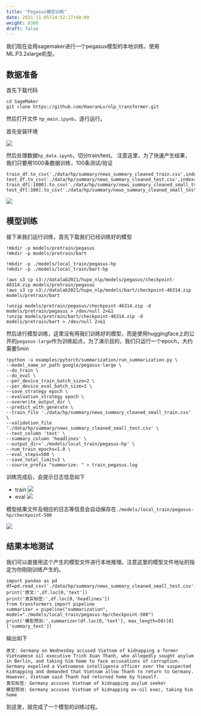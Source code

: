 ```yaml
---
title: "Pegasus模型训练"
date: 2021-11-05T14:52:27+08:00
weight: 0300
draft: false
---
```


我们现在会用sagemaker进行一个pegasus模型的本地训练，使用ML.P3.2xlarge机型。


## 数据准备 

首先下载代码
```
cd SageMaker
git clone https://github.com/HaoranLv/nlp_transformer.git
```


然后打开文件 `hp_main.ipynb`，逐行运行。

首先安装环境

![](../pics/02pegasus/05.png)

然后处理数据`hp_data.ipynb`，切分train/test。
注意这里，为了快速产生结果，我们只要用1000条数据训练，100条测试/验证
```
train_df.to_csv('./data/hp/summary/news_summary_cleaned_train.csv',index=False)
test_df.to_csv('./data/hp/summary/news_summary_cleaned_test.csv',index=False)
train_df[:1000].to_csv('./data/hp/summary/news_summary_cleaned_small_train.csv',index=False)
test_df[:100].to_csv('./data/hp/summary/news_summary_cleaned_small_test.csv',index=False)
```

![](../pics/02pegasus/06.png)

## 模型训练

接下来我们运行训练，首先下载我们已经训练好的模型
```
!mkdir -p models/pretrain/pegasus
!mkdir -p models/pretrain/bart

!mkdir -p ./models/local_train/pegasus-hp
!mkdir -p ./models/local_train/bart-hp

!aws s3 cp s3://datalab2021/hupo_nlp/models/pegasus/checkpoint-46314.zip models/pretrain/pegasus
!aws s3 cp s3://datalab2021/hupo_nlp/models/bart/checkpoint-46314.zip models/pretrain/bart
    
!unzip models/pretrain/pegasus/checkpoint-46314.zip -d models/pretrain/pegasus > /dev/null 2>&1
!unzip models/pretrain/bart/checkpoint-46314.zip -d models/pretrain/bart > /dev/null 2>&1
```

然后进行模型训练，这里没有用我们训练好的模型，而是使用huggingface上的公开的`pegasus-large`作为训练起点，为了演示目的，我们只运行一个epoch，大约需要5min

```
!python -u examples/pytorch/summarization/run_summarization.py \
--model_name_or_path google/pegasus-large \
--do_train \
--do_eval \
--per_device_train_batch_size=2 \
--per_device_eval_batch_size=1 \
--save_strategy epoch \
--evaluation_strategy epoch \
--overwrite_output_dir \
--predict_with_generate \
--train_file './data/hp/summary/news_summary_cleaned_small_train.csv' \
--validation_file './data/hp/summary/news_summary_cleaned_small_test.csv' \
--text_column 'text' \
--summary_column 'headlines' \
--output_dir='./models/local_train/pegasus-hp' \
--num_train_epochs=1.0 \
--eval_steps=500 \
--save_total_limit=3 \
--source_prefix "summarize: " > train_pegasus.log
```

训练完成后，会提示日志信息如下
* train
![](../pics/02pegasus/07.png)
* eval
![](../pics/02pegasus/08.png)


模型结果文件及相应的日志等信息会自动保存在`./models/local_train/pegasus-hp/checkpoint-500`

![](../pics/02pegasus/09.png)

## 结果本地测试

我们可以直接用这个产生的模型文件进行本地推理。注意这里的模型文件地址的指定为你刚刚训练产生的。

```
import pandas as pd
df=pd.read_csv('./data/hp/summary/news_summary_cleaned_small_test.csv')
print('原文:',df.loc[0,'text'])
print('真实标签:',df.loc[0,'headlines'])
from transformers import pipeline
summarizer = pipeline("summarization", model="./models/local_train/pegasus-hp/checkpoint-500")
print('模型预测:',summarizer(df.loc[0,'text'], max_length=50)[0]['summary_text'])
```

输出如下

```
原文: Germany on Wednesday accused Vietnam of kidnapping a former Vietnamese oil executive Trinh Xuan Thanh, who allegedly sought asylum in Berlin, and taking him home to face accusations of corruption. Germany expelled a Vietnamese intelligence officer over the suspected kidnapping and demanded that Vietnam allow Thanh to return to Germany. However, Vietnam said Thanh had returned home by himself.
真实标签: Germany accuses Vietnam of kidnapping asylum seeker 
模型预测: Germany accuses Vietnam of kidnapping ex-oil exec, taking him home

```

到这里，就完成了一个模型的训练过程。